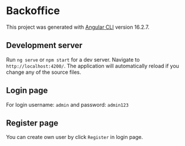 # Backoffice

This project was generated with [Angular CLI](https://github.com/angular/angular-cli) version 16.2.7.

## Development server

Run `ng serve` or `npm start` for a dev server. Navigate to `http://localhost:4200/`. The application will automatically reload if you change any of the source files.

## Login page

For login username: `admin` and password: `admin123`

## Register page

You can create own user by click `Register` in login page.
